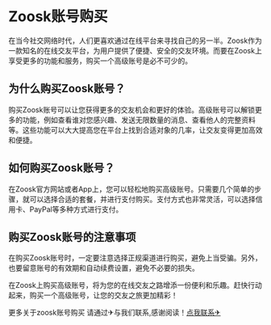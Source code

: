 # Zoosk账号购买

在当今社交网络时代，人们更喜欢通过在线平台来寻找自己的另一半。Zoosk作为一款知名的在线交友平台，为用户提供了便捷、安全的交友环境。而要在Zoosk上享受更多的功能和服务，购买一个高级账号是必不可少的。

## 为什么购买Zoosk账号？

购买Zoosk账号可以让您获得更多的交友机会和更好的体验。高级账号可以解锁更多的功能，例如查看谁对您感兴趣、发送无限数量的消息、查看他人的完整资料等。这些功能可以大大提高您在平台上找到合适对象的几率，让交友变得更加高效和便捷。

## 如何购买Zoosk账号？

在Zoosk官方网站或者App上，您可以轻松地购买高级账号。只需要几个简单的步骤，就可以选择合适的套餐，并进行支付购买。支付方式也非常灵活，可以选择信用卡、PayPal等多种方式进行支付。

## 购买Zoosk账号的注意事项

在购买Zoosk账号时，一定要注意选择正规渠道进行购买，避免上当受骗。另外，也要留意账号的有效期和自动续费设置，避免不必要的损失。

在Zoosk上购买高级账号，将为您的在线交友之路增添一份便利和乐趣。赶快行动起来，购买一个高级账号，让您的交友之旅更加精彩！

更多关于zoosk账号购买 请通过✈与我们联系,感谢阅读！[点我联系✈](https://gm.G208.com)